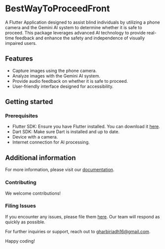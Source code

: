 # BestWayToProceedFront

A Flutter Application designed to assist blind individuals by utilizing a phone camera and the Gemini AI system to determine whether it is safe to proceed. This package leverages advanced AI technology to provide real-time feedback and enhance the safety and independence of visually impaired users.

## Features

- Capture images using the phone camera.
- Analyze images with the Gemini AI system.
- Provide audio feedback on whether it is safe to proceed.
- User-friendly interface designed for accessibility.

## Getting started

### Prerequisites

- Flutter SDK: Ensure you have Flutter installed. You can download it [here](https://flutter.dev/docs/get-started/install).
- Dart SDK: Make sure Dart is installed and up to date.
- Device with a camera.
- Internet connection for AI processing.


## Additional information

For more information, please visit our [documentation](https://github.com/riadhrahma/bestWaytoproceedfront/doc).

### Contributing

We welcome contributions!

### Filing Issues



If you encounter any issues, please file them [here](https://github.com/riadhrahma/bestWaytoproceedfront/issues). Our team will respond as quickly as possible.

For further inquiries or support, reach out to [gharbiriadh16@gmail.com](mailto:gharbiriadh16@gmail.com).

Happy coding!